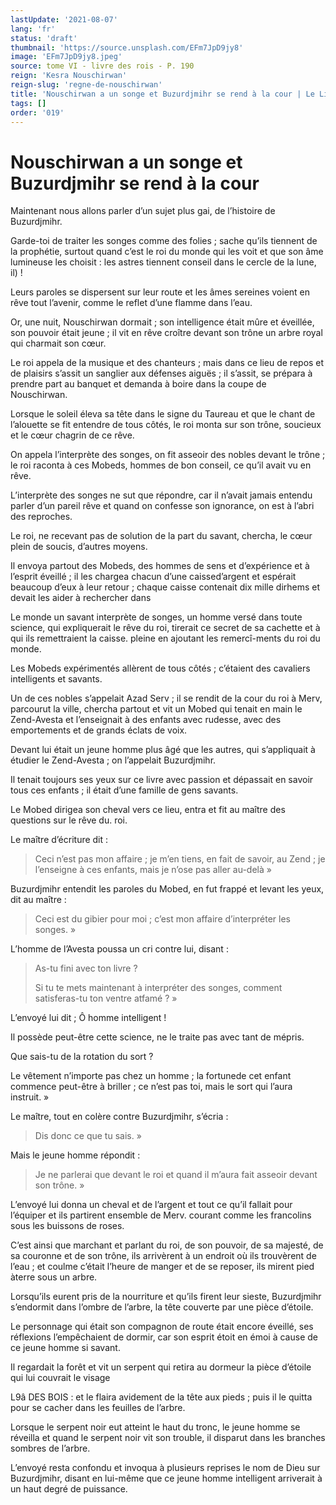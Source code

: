 ```yaml
---
lastUpdate: '2021-08-07'
lang: 'fr'
status: 'draft'
thumbnail: 'https://source.unsplash.com/EFm7JpD9jy8'
image: 'EFm7JpD9jy8.jpeg'
source: tome VI - livre des rois - P. 190
reign: 'Kesra Nouschirwan'
reign-slug: 'regne-de-nouschirwan'
title: 'Nouschirwan a un songe et Buzurdjmihr se rend à la cour | Le Livre des Rois | Shâhnâmeh'
tags: []
order: '019'
---
```


<!-- LTeX: language=fr -->

# Nouschirwan a un songe et Buzurdjmihr se rend à la cour

Maintenant nous allons parler d’un sujet plus gai, de l’histoire de Buzurdjmihr.

Garde-toi de traiter les songes comme des folies ; sache qu’ils tiennent de la prophétie, surtout quand c’est le roi du monde qui les voit et que son âme lumineuse les choisit : les astres tiennent conseil dans le cercle de la lune, il) !

Leurs paroles se dispersent sur leur route et les âmes sereines voient en rêve tout l’avenir, comme le reflet d’une flamme dans l’eau.

Or, une nuit, Nouschirwan dormait ; son intelligence était mûre et éveillée, son pouvoir était jeune ; il vit en rêve croître devant son trône un arbre royal qui charmait son cœur.

Le roi appela de la musique et des chanteurs ; mais dans ce lieu de repos et de plaisirs s’assit un sanglier aux défenses aiguës ; il s’assit, se prépara à prendre part au banquet et demanda à boire dans la coupe de Nouschirwan.

Lorsque le soleil éleva sa tête dans le signe du Taureau et que le chant de l’alouette se fit entendre de tous côtés, le roi monta sur son trône, soucieux et le cœur chagrin de ce rêve.

On appela l’interprète des songes, on fit asseoir des nobles devant le trône ; le roi raconta à ces Mobeds, hommes de bon conseil, ce qu’il avait vu en rêve.

L’interprète des songes ne sut que répondre, car il n’avait jamais entendu parler d’un pareil rêve et quand on confesse son ignorance, on est à l’abri des reproches.

Le roi, ne recevant pas de solution de la part du savant, chercha, le cœur plein de soucis, d’autres moyens.

Il envoya partout des Mobeds, des hommes de sens et d’expérience et à l’esprit éveillé ; il les chargea chacun d’une caissed’argent et espérait beaucoup d’eux à leur retour ; chaque caisse contenait dix mille dirhems et devait les aider à rechercher dans

Le monde un savant interprète de songes, un homme versé dans toute science, qui expliquerait le rêve du roi, tirerait ce secret de sa cachette et à qui ils remettraient la caisse. pleine en ajoutant les remercî-ments du roi du monde.

Les Mobeds expérimentés allèrent de tous côtés ; c’étaient des cavaliers intelligents et savants.

Un de ces nobles s’appelait Azad Serv ; il se rendit de la cour du roi à Merv, parcourut la ville, chercha partout et vit un Mobed qui tenait en main le Zend-Avesta et l’enseignait à des enfants avec rudesse, avec des emportements et de grands éclats de voix.

Devant lui était un jeune homme plus âgé que les autres, qui s’appliquait à étudier le Zend-Avesta ; on l’appelait Buzurdjmihr.

Il tenait toujours ses yeux sur ce livre avec passion et dépassait en savoir tous ces enfants ; il était d’une famille de gens savants.

Le Mobed dirigea son cheval vers ce lieu, entra et fit au maître des questions sur le rêve du. roi.

Le maître d’écriture dit :

> Ceci n’est pas mon affaire ; je m’en tiens, en fait de savoir, au Zend ; je l’enseigne à ces enfants, mais je n’ose pas aller au-delà »

Buzurdjmihr entendit les paroles du Mobed, en fut frappé et levant les yeux, dit au maître :

> Ceci est du gibier pour moi ; c’est mon affaire d’interpréter les songes. »

L’homme de l’Avesta poussa un cri contre lui, disant :

> As-tu fini avec ton livre ?
>
> Si tu te mets maintenant à interpréter des songes, comment satisferas-tu ton ventre atfamé ? »

L’envoyé lui dit ; Ô homme intelligent !

Il possède peut-être cette science, ne le traite pas avec tant de mépris.

Que sais-tu de la rotation du sort ?

Le vêtement n’importe pas chez un homme ; la fortunede cet enfant commence peut-être à briller ; ce n’est pas toi, mais le sort qui l’aura instruit. »

Le maître, tout en colère contre Buzurdjmihr, s’écria :

> Dis donc ce que tu sais. »

Mais le jeune homme répondit :

> Je ne parlerai que devant le roi et quand il m’aura fait asseoir devant son trône. »

L’envoyé lui donna un cheval et de l’argent et tout ce qu’il fallait pour l’équiper et ils partirent ensemble de Merv. courant comme les francolins sous les buissons de roses.

C’est ainsi que marchant et parlant du roi, de son pouvoir, de sa majesté, de sa couronne et de son trône, ils arrivèrent à un endroit où ils trouvèrent de l’eau ; et coulme c’était l’heure de manger et de se reposer, ils mirent pied àterre sous un arbre.

Lorsqu’ils eurent pris de la nourriture et qu’ils firent leur sieste, Buzurdjmihr s’endormit dans l’ombre de l’arbre, la tête couverte par une pièce d’étoile.

Le personnage qui était son compagnon de route était encore éveillé, ses réflexions l’empêchaient de dormir, car son esprit étoit en émoi à cause de ce jeune homme si savant.

Il regardait la forêt et vit un serpent qui retira au dormeur la pièce d’étoile qui lui couvrait le visage

L9â DES BOIS : et le flaira avidement de la tête aux pieds ; puis il le quitta pour se cacher dans les feuilles de l’arbre.

Lorsque le serpent noir eut atteint le haut du tronc, le jeune homme se réveilla et quand le serpent noir vit son trouble, il disparut dans les branches sombres de l’arbre.

L’envoyé resta confondu et invoqua à plusieurs reprises le nom de Dieu sur Buzurdjmihr, disant en lui-même que ce jeune homme intelligent arriverait à un haut degré de puissance.
